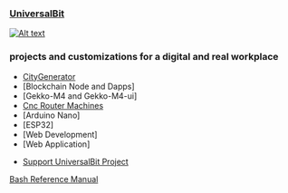 ### [UniversalBit](https://github.com/universalbit-dev)
[![Alt text](https://github.com/universalbit-dev/papirus-icon-theme/blob/master/Papirus/64x64/places/folder-white-development.svg)](https://github.com/universalbit-dev/universalbit-dev)


### projects and customizations for a digital and real workplace

* [CityGenerator](https://universalbit-dev.github.io/CityGenerator/)
* [Blockchain Node and Dapps]
* [Gekko-M4 and Gekko-M4-ui]
* [Cnc Router Machines](https://universalbit-dev.github.io/cnc-router-machines/)
* [Arduino Nano]
* [ESP32]
* [Web Development]
* [Web Application]



- [Support UniversalBit Project](https://github.com/universalbit-dev/universalbit-dev/tree/main/support)





[Bash Reference Manual](https://www.gnu.org/software/bash/manual/html_node/index.html)

